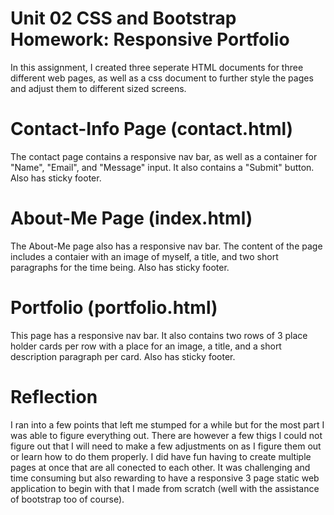 # Unit 02 CSS and Bootstrap Homework: Responsive Portfolio

In this assignment, I created three seperate HTML documents for three different web pages, as well as a css document to further style the pages and adjust them to different sized screens.


# Contact-Info Page (contact.html)

The contact page contains a responsive nav bar, as well as a container for "Name", "Email", and "Message" input.  It also contains a "Submit" button.  Also has sticky footer.


# About-Me Page (index.html)

The About-Me page also has a responsive nav bar. The content of the page includes a contaier with an image of myself, a title, and two short paragraphs for the time being. Also has sticky footer.


# Portfolio (portfolio.html)

This page has a responsive nav bar.  It also contains two rows of 3 place holder cards per row with a place for an image, a title, and a short description paragraph per card. Also has sticky footer.


# Reflection

I ran into a few points that left me stumped for a while but for the most part I was able to figure everything out. There are however a few thigs I could not figure out that I will need to make a few adjustments on as I figure them out or learn how to do them properly. I did have fun having to create multiple pages at once that are all conected to each other. It was challenging and time consuming but also rewarding to have a responsive 3 page static web application to begin with that I made from scratch (well with the assistance of bootstrap too of course).